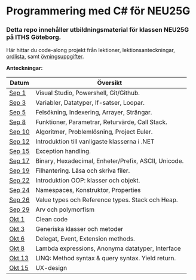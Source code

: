 # Programmering med C# för NEU25G

### Detta repo innehåller utbildningsmaterial för klassen NEU25G på ITHS Göteborg.

Här hittar du code-along projekt från lektioner, lektionsanteckningar, [ordlista](https://github.com/everyloop/NEU25G-Csharp/blob/master/Lecture-notes/Glossary.md), samt [övningsuppgifter](https://github.com/everyloop/NEU25G-Csharp/blob/master/Exercises/Exercises.md).


**Anteckningar:**

| Datum  | Översikt                                                       |
|--------|----------------------------------------------------------------|
| [Sep 1][Sep1] | Visual Studio, Powershell, Git/Github.                |
| [Sep 3][Sep3] | Variabler, Datatyper, If-satser, Loopar.                |
| [Sep 5][Sep5] | Felsökning, Indexering, Arrayer, Strängar.                |
| [Sep 8][Sep8] | Funktioner, Parametrar, Returvärde, Call Stack.               |
| [Sep 10][Sep10] | Algoritmer, Problemlösning, Project Euler.               |
| [Sep 12][Sep12] | Introduktion till vanligaste klasserna i .NET               |
| [Sep 15][Sep15] | Exception handling.               |
| [Sep 17][Sep17] | Binary, Hexadecimal, Enheter/Prefix, ASCII, Unicode.      |
| [Sep 19][Sep19] | Filhantering. Läsa och skriva filer.      |
| [Sep 22][Sep22] | Introduktion OOP: klasser och objekt.     |
| [Sep 24][Sep24] | Namespaces, Konstruktor, Properties     |
| [Sep 26][Sep26] | Value types och Reference types. Stack och Heap.    |
| [Sep 29][Sep29] | Arv och polymorfism    |
| [Okt 1][Okt1] | Clean code    |
| [Okt 3][Okt3] | Generiska klasser och metoder    |
| [Okt 6][Okt6] | Delegat, Event, Extension methods.    |
| [Okt 8][Okt8] | Lambda expressions, Anonyma datatyper, Interface    |
| [Okt 13][Okt13] | LINQ: Method syntax & query syntax. Yield return.    |
| [Okt 15][Okt15] | UX-design    |


[Sep1]: https://github.com/everyloop/NEU25G-Csharp/blob/master/Lecture-notes/Sep1.md
[Sep3]: https://github.com/everyloop/NEU25G-Csharp/blob/master/Lecture-notes/Sep3.md
[Sep5]: https://github.com/everyloop/NEU25G-Csharp/blob/master/Lecture-notes/Sep5.md
[Sep8]: https://github.com/everyloop/NEU25G-Csharp/blob/master/Lecture-notes/Sep8.md
[Sep10]: https://github.com/everyloop/NEU25G-Csharp/blob/master/Lecture-notes/Sep10.md
[Sep12]: https://github.com/everyloop/NEU25G-Csharp/blob/master/Lecture-notes/Sep12.md
[Sep15]: https://github.com/everyloop/NEU25G-Csharp/blob/master/Lecture-notes/Sep15.md
[Sep17]: https://github.com/everyloop/NEU25G-Csharp/blob/master/Lecture-notes/Sep17.md
[Sep19]: https://github.com/everyloop/NEU25G-Csharp/blob/master/Lecture-notes/Sep19.md
[Sep22]: https://github.com/everyloop/NEU25G-Csharp/blob/master/Lecture-notes/Sep22.md
[Sep24]: https://github.com/everyloop/NEU25G-Csharp/blob/master/Lecture-notes/Sep24.md
[Sep26]: https://github.com/everyloop/NEU25G-Csharp/blob/master/Lecture-notes/Sep26.md
[Sep29]: https://github.com/everyloop/NEU25G-Csharp/blob/master/Lecture-notes/Sep29.md
[Okt1]: https://github.com/everyloop/NEU25G-Csharp/blob/master/Lecture-notes/Okt1.md
[Okt3]: https://github.com/everyloop/NEU25G-Csharp/blob/master/Lecture-notes/Okt3.md
[Okt6]: https://github.com/everyloop/NEU25G-Csharp/blob/master/Lecture-notes/Okt6.md
[Okt8]: https://github.com/everyloop/NEU25G-Csharp/blob/master/Lecture-notes/Okt8.md
[Okt13]: https://github.com/everyloop/NEU25G-Csharp/blob/master/Lecture-notes/Okt13.md
[Okt15]: https://github.com/everyloop/NEU25G-Csharp/blob/master/Lecture-notes/Okt15.md
